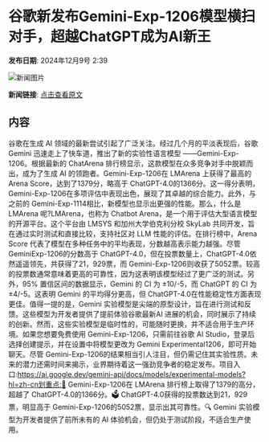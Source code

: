 # ​谷歌新发布Gemini-Exp-1206模型横扫对手，超越ChatGPT成为AI新王

**发布日期**: 2024年12月9号 2:39

![新闻图片](https://upload.chinaz.com/2024/1209/6386933743765685769998274.png)

**新闻链接**: [点击查看原文](https://www.aibase.com/zh/news/13770)

## 内容

谷歌在生成 AI 领域的最新尝试引起了广泛关注。经过几个月的平淡表现后，谷歌 Gemini 迅速走上了快车道，推出了新的实验性语言模型 ——Gemini-Exp-1206。根据最新的 ChatArena 排行榜显示，这款模型在众多竞争对手中脱颖而出，成为了生成 AI 的领跑者。Gemini-Exp-1206在 LMArena 上获得了最高的 Arena Score，达到了1379分，略高于 ChatGPT-4.0的1366分。这一得分表明，Gemini-Exp-1206在多项评估中表现出色，展现了其卓越的综合能力。此外，与之前的 Gemini-Exp-1114相比，新模型也显示出更强的性能。那么，什么是 LMArena 呢?LMArena，也称为 Chatbot Arena，是一个用于评估大型语言模型的开源平台。这个平台由 LMSYS 和加州大学伯克利分校 SkyLab 共同开发，旨在通过实时测试和直接比较，支持社区对 LLM 性能的评估。在排行榜中，Arena Score 代表了模型在多种任务中的平均表现，分数越高表示能力越强。尽管 GeminiExp-1206的分数高于 ChatGPT-4.0，但在投票数量上，ChatGPT-4.0依然遥遥领先，共获得了21，929票，而 Gemini-Exp-1206则收获了5052票。较高的投票数通常意味着更高的可靠性，因为这表明该模型经过了更广泛的测试。另外，95% 置信区间的数据显示，Gemini 的 CI 为 ±10/-5，而 ChatGPT 的 CI 为 ±4/-5。这表明 Gemini 的平均得分更高，但 ChatGPT-4.0在性能稳定性方面表现更佳。值得一提的是，Gemini 实验模型是尖端的原型设计，旨在进行测试和反馈。这些模型为开发者提供了提前体验谷歌最新AI 进展的机会，同时展示了持续的创新。然而，这些实验模型是临时性的，可能随时更换，并不适合用于生产环境。如果您想要免费使用 Gemini-Exp-1206，只需前往谷歌 AI Studio，登录后选择创建提示，并在设置中将模型更改为 Gemini Experimental1206，即可开始聊天。尽管 Gemini-Exp-1206的结果相当引人注目，但仍需记住其实验性质。未来的潜力还需时间来揭示，业界期待着这一强劲竞争者的稳定发布。项目入口:https://ai.google.dev/gemini-api/docs/models/experimental-models?hl=zh-cn划重点:🌟 Gemini-Exp-1206在 LMArena 排行榜上取得了1379的高分，超越了 ChatGPT-4.0的1366分。🗳️ ChatGPT-4.0获得的投票数达到21，929票，明显高于 Gemini-Exp-1206的5052票，显示出其可靠性。🔍 Gemini 实验模型为开发者提供了前所未有的 AI 体验机会，但仍处于测试阶段，不适合生产使用。
